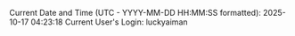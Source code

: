 Current Date and Time (UTC - YYYY-MM-DD HH:MM:SS formatted): 2025-10-17 04:23:18
Current User's Login: luckyaiman
